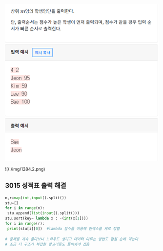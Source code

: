 ![image-20200509114522168](./img/3015.png)

![(./img/1284.2.png)

## 3015 성적표 출력 **해결**

 ```python
n,r=map(int,input().split())
stu=[]
for i in range(n):
  stu.append(list(input().split()))
stu.sort(key= lambda x : -(int(x[1])))
for i in range(r):
  print(stu[i][0])  #lambda 함수를 이용해 인덱스를 새로 정렬

# 문제를 계속 풀다보니 노하우도 생기고 데이터 다루는 방법도 점점 손에 익는다
# 조금 더 구조가 복잡한 알고리즘도 풀어봐야 겠음
 ```

